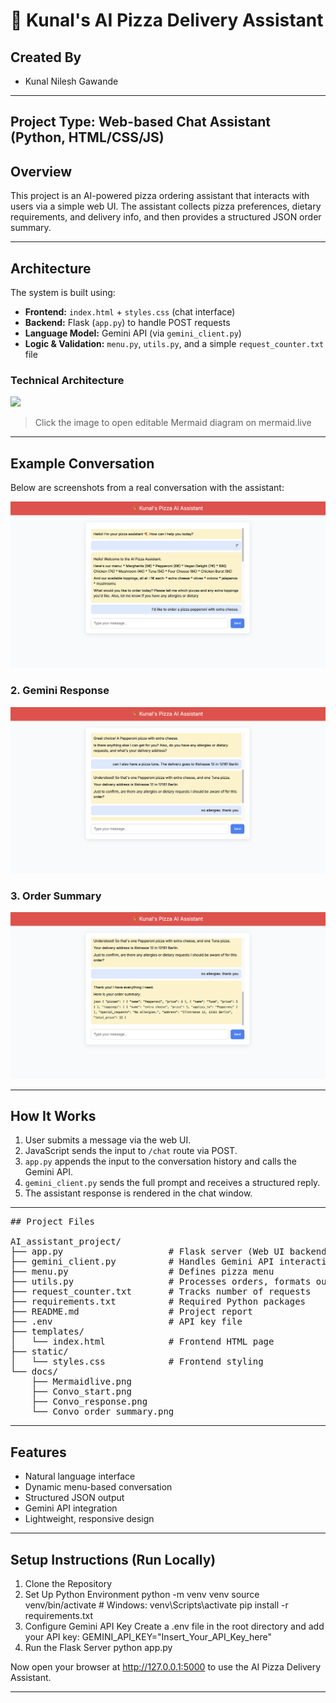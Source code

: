 # 🍕 Kunal's AI Pizza Delivery Assistant

## Created By
-  Kunal Nilesh Gawande  
---
**Project Type:** Web-based Chat Assistant (Python, HTML/CSS/JS)  
---

## Overview

This project is an AI-powered pizza ordering assistant that interacts with users via a simple web UI. 
The assistant collects pizza preferences, dietary requirements, and delivery info, and then provides a structured JSON order summary.

---

## Architecture

The system is built using:
- **Frontend:** `index.html` + `styles.css` (chat interface)
- **Backend:** Flask (`app.py`) to handle POST requests
- **Language Model:** Gemini API (via `gemini_client.py`)
- **Logic & Validation:** `menu.py`, `utils.py`, and a simple `request_counter.txt` file

### Technical Architecture

[![](https://mermaid.ink/img/pako:eNptkW9rwjAQh79KuFcb005ttbUMwT9TfDEUpwxmRWJ7s8U27ZIUdOp33xkZwjCv8jue5y5cjhDmEYIPW8mLmM0HgWB0usuFQrli1WqH9ZYBJCLCvRXrLGVPTOlDisoKlXrZyM7DB27YYvwYwOrq9i7WaTp5n7PnMOb6xPrUYZhytWM9Hu5QRMbjRWEVh5vXN9MGxI4wS0TCutOxAbcmrsM0QaHvKK-kTGSEkk1lHqJSidgasdRJqu4IQxLeUJRswDU3ZEbpDjgicIbfJSrN-nkpNEqDy2ttHV5rlt7rf-pphkV6OLEeVGi1SQS-liVWIEOZ8UuE44UOQMeYYQA-XSMudwEE4kxOwcVnnmd_mszLbQz-F08VpbKIuMZBwunTbgjtFaV5Jfj1umkB_hH2lLym5bq1tu3attP23EYFDlS1a5bnuE2n4dVsp9Votc4V-DFDa1bLo0q7XXfrjuMSc_4FMNKpDw?type=png)](https://mermaid.live/edit#pako:eNptkW9rwjAQh79KuFcb005ttbUMwT9TfDEUpwxmRWJ7s8U27ZIUdOp33xkZwjCv8jue5y5cjhDmEYIPW8mLmM0HgWB0usuFQrli1WqH9ZYBJCLCvRXrLGVPTOlDisoKlXrZyM7DB27YYvwYwOrq9i7WaTp5n7PnMOb6xPrUYZhytWM9Hu5QRMbjRWEVh5vXN9MGxI4wS0TCutOxAbcmrsM0QaHvKK-kTGSEkk1lHqJSidgasdRJqu4IQxLeUJRswDU3ZEbpDjgicIbfJSrN-nkpNEqDy2ttHV5rlt7rf-pphkV6OLEeVGi1SQS-liVWIEOZ8UuE44UOQMeYYQA-XSMudwEE4kxOwcVnnmd_mszLbQz-F08VpbKIuMZBwunTbgjtFaV5Jfj1umkB_hH2lLym5bq1tu3attP23EYFDlS1a5bnuE2n4dVsp9Votc4V-DFDa1bLo0q7XXfrjuMSc_4FMNKpDw)

> Click the image to open editable Mermaid diagram on mermaid.live

---

##  Example Conversation

Below are screenshots from a real conversation with the assistant:

![Conversation Start](docs/Convo_start.png)

### 2. Gemini Response
![Gemini Response](docs/Convo_response.png)

### 3. Order Summary
![Order Summary](docs/Convo_order_summary.png)

---

## How It Works

1. User submits a message via the web UI.
2. JavaScript sends the input to `/chat` route via POST.
3. `app.py` appends the input to the conversation history and calls the Gemini API.
4. `gemini_client.py` sends the full prompt and receives a structured reply.
5. The assistant response is rendered in the chat window.

---


<pre lang="markdown">
## Project Files

AI_assistant_project/
├── app.py                    # Flask server (Web UI backend)
├── gemini_client.py          # Handles Gemini API interaction
├── menu.py                   # Defines pizza menu
├── utils.py                  # Processes orders, formats output
├── request_counter.txt       # Tracks number of requests
├── requirements.txt          # Required Python packages
├── README.md                 # Project report
├── .env                      # API key file
├── templates/
│   └── index.html            # Frontend HTML page
├── static/
│   └── styles.css            # Frontend styling
└── docs/
    ├── Mermaidlive.png
    ├── Convo_start.png
    ├── Convo_response.png
    └── Convo_order_summary.png
</pre>

---

## Features

- Natural language interface
- Dynamic menu-based conversation
- Structured JSON output
- Gemini API integration
- Lightweight, responsive design

---

## Setup Instructions (Run Locally)

1. Clone the Repository
2. Set Up Python Environment
       python -m venv venv
       source venv/bin/activate  # Windows: venv\Scripts\activate
       pip install -r requirements.txt
3. Configure Gemini API Key
       Create a .env file in the root directory and add your API key:
       GEMINI_API_KEY="Insert_Your_API_Key_here"
4. Run the Flask Server
       python app.py

Now open your browser at http://127.0.0.1:5000 to use the AI Pizza Delivery Assistant.

---







